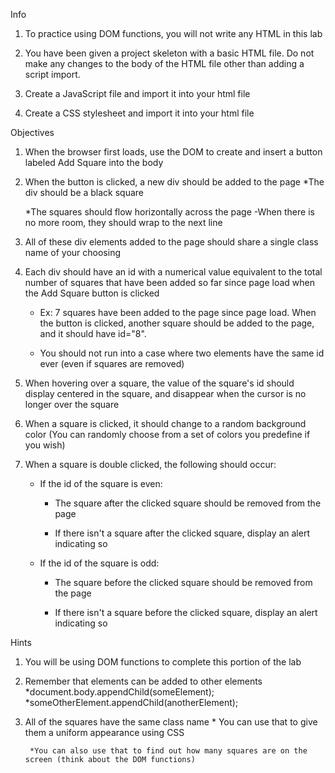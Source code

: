 Info
1. To practice using DOM functions, you will not write any HTML in this lab

2. You have been given a project skeleton with a basic HTML file. Do not make any changes to the body of the HTML file other than adding a script import.

3. Create a JavaScript file and import it into your html file

4. Create a CSS stylesheet and import it into your html file


Objectives
1. When the browser first loads, use the DOM to create and insert a button labeled Add Square into the body

2. When the button is clicked, a new div should be added to the page
    *The div should be a black square
    
    *The squares should flow horizontally across the page
        -When there is no more room, they should wrap to the next line

3. All of these div elements added to the page should share a single class name of your choosing

4. Each div should have an id with a numerical value equivalent to the total number of squares that have been added so far since page load when the Add Square button is clicked

    *  Ex: 7 squares have been added to the page since page load. When the button is clicked, another square should be added to the page, and it should have id="8".

    * You should not run into a case where two elements have the same id ever (even if squares are removed)

5. When hovering over a square, the value of the square's id should display centered in the square, and disappear when the cursor is no longer over the square

6. When a square is clicked, it should change to a random background color (You can randomly choose from a set of colors you predefine if you wish)

7. When a square is double clicked, the following should occur:
    * If the id of the square is even:
        - The square after the clicked square should be removed from the page

        - If there isn't a square after the clicked square, display an alert indicating so
    
    * If the id of the square is odd:
        - The square before the clicked square should be removed from the page

        - If there isn't a square before the clicked square, display an alert indicating so


Hints
1. You will be using DOM functions to complete this portion of the lab

2. Remember that elements can be added to other elements
        *document.body.appendChild(someElement);
        *someOtherElement.appendChild(anotherElement);

3. All of the squares have the same class name
        * You can use that to give them a uniform appearance using CSS

        *You can also use that to find out how many squares are on the  screen (think about the DOM functions)